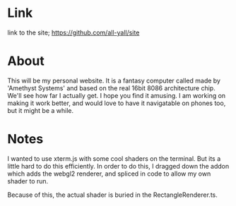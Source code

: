 # Link
link to the site; https://github.com/all-yall/site
# About
This will be my personal website.
It is a fantasy computer called made by
'Amethyst Systems' and based on the real
16bit 8086 architecture chip. We'll see
how far I actually get. I hope you find
it amusing. I am working on making it
work better, and would love to have
it navigatable on phones too, but it
might be a while.

# Notes
I wanted to use xterm.js with some cool
shaders on the terminal. But its a little
hard to do this efficiently. In order to
do this, I dragged down the addon which
adds the webgl2 renderer, and spliced in
code to allow my own shader to run.

Because of this, the actual shader is buried in
the RectangleRenderer.ts.
